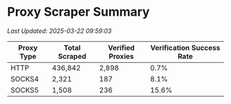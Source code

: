 # Proxy Scraper Summary

_Last Updated: 2025-03-22 09:59:03_

| Proxy Type | Total Scraped | Verified Proxies | Verification Success Rate |
|------------|--------------|------------------|--------------------------|
| HTTP | 436,842 | 2,898 | 0.7% |
| SOCKS4 | 2,321 | 187 | 8.1% |
| SOCKS5 | 1,508 | 236 | 15.6% |
